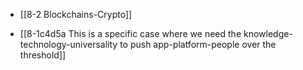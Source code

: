 - [[8-2 Blockchains-Crypto]]

- [[8-1c4d5a This is a specific case where we need the knowledge-technology-universality to push app-platform-people over the threshold]]
